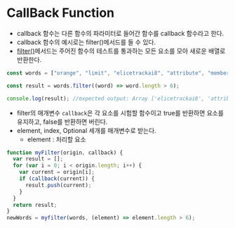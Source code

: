 # CallBack Function

- callback 함수는 다른 함수의 파라미터로 들어간 함수를 callback 함수라고 한다.
- callback 함수의 예시로는 filter()메서드를 들 수 있다.
- [filter()]()메서드는 주어진 함수의 테스트를 통과하는 모든 요소를 모아 새로운 배열로 반환한다.

```javascript
const words = ["orange", "limit", "elicetrackai8", "attribute", "member"];

const result = words.filter((word) => word.length > 6);

console.log(result); //expected output: Array ['elicetrackai8', 'attribute', 'blackpink']
```

- filter의 매개변수 `callback`은 각 요소를 시험할 함수이고 true를 반환하면 요소를 유지하고, false를 반환하면 버린다.
- element, index, Optional 세개를 매개변수로 받는다.
  - element : 처리할 요소

```javascript
function myFilter(origin, callback) {
  var result = [];
  for (var i = 0; i < origin.length; i++) {
    var current = origin[i];
    if (callback(current)) {
      result.push(current);
    }
  }
  return result;
}
newWords = myfilter(words, (element) => element.length > 6);
```
